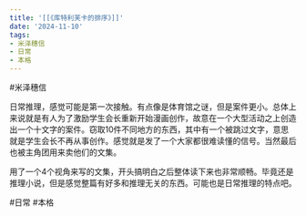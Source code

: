 ```yaml
---
title: '[[《库特利芙卡的排序》]]'
date: '2024-11-10'
tags:
- 米泽穗信
- 日常
- 本格
---
```

#米泽穗信

日常推理，感觉可能是第一次接触。有点像是体育馆之谜，但是案件更小。总体上来说就是有人为了激励学生会长重新开始漫画创作，故意在一个大型活动之上创造出一个十文字的案件。窃取10件不同地方的东西，其中有一个被跳过文字，意思就是学生会长不再从事创作。感觉就是发了一个大家都很难读懂的信号。当然最后也被主角团用来卖他们的文集。

用了一个4个视角来写的文集，开头搞明白之后整体读下来也非常顺畅。毕竟还是推理小说，但是感觉整篇有好多和推理无关的东西。可能也是日常推理的特点吧。

#日常 #本格
